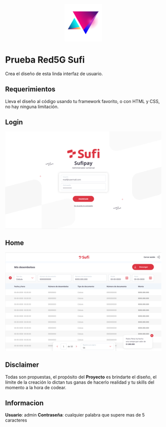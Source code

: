 <div align="center">
<img width="120px"  src="https://raw.githubusercontent.com/no-te-rindas/logo/main/Logo/LeonidasEsteban-destello-envolvente-cuadrada.png" />
</div>

# Prueba Red5G Sufi
Crea el diseño de esta linda interfaz de usuario.

## Requerimientos
Lleva el diseño al código usando tu framework favorito, o con HTML y CSS, no hay ninguna limitación.

## Login

<img width="800px" src="https://raw.githubusercontent.com/josueperezparejo/images/main/login.png?token=GHSAT0AAAAAACDDJSQUCOOMNVKNFQ76U52GZDSEZCQ"/>

## Home

<img width="800px" src="https://raw.githubusercontent.com/josueperezparejo/images/main/home.png?token=GHSAT0AAAAAACDDJSQVMMBJVG5PNFSS52GYZDSEYNQ"/>

## Disclaimer

Todas son propuestas, el propósito del **Proyecto** es brindarte el diseño, el límite de la creación lo dictan tus ganas de hacerlo realidad y tu skills del momento a la hora de codear.

## Informacion
**Usuario**: admin
**Contraseña**: cualquier palabra que supere mas de 5 caracteres




